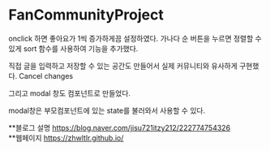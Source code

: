# FanCommunityProject

onclick 하면 좋아요가 1씩 증가하게끔 설정하였다.
가나다 순 버튼을 누르면 정렬할 수 있게 sort 함수를 사용하여 기능을 추가했다.

직접 글을 입력하고 저장할 수 있는 공간도 만들어서 실제 커뮤니티와 유사하게 구현했다.
Cancel changes

그리고 modal 창도 컴포넌트로 만들었다.

modal창은 부모컴포넌트에 있는 state를 불러와서 사용할 수 있다.

**블로그 설명
https://blog.naver.com/jisu721itzy212/222774754326
<br/>
**웹페이지
https://zhwltlr.github.io/
